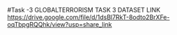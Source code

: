 #Task -3
GLOBALTERRORISM TASK 3 DATASET LINK https://drive.google.com/file/d/1dsBl7RkT-8odto2BrXFe-oqTbpgRQQhk/view?usp=share_link
